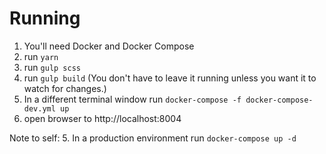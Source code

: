 # Running

1. You'll need Docker and Docker Compose
2. run ```yarn```
3. run ```gulp scss```
4. run ```gulp build``` (You don't have to leave it running unless you want it to watch for changes.)
5. In a different terminal window run ```docker-compose -f docker-compose-dev.yml up```
6. open browser to http://localhost:8004


Note to self: 
5. In a production environment run
```docker-compose up -d```
